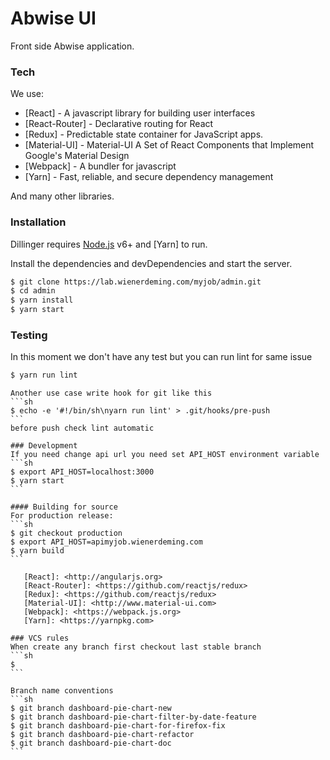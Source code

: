 # Abwise UI


Front side Abwise application.

### Tech

We use:

* [React] - A javascript library for building user interfaces
* [React-Router] - Declarative routing for React
* [Redux] - Predictable state container for JavaScript apps.
* [Material-UI] - Material-UI A Set of React Components that Implement Google's Material Design
* [Webpack] - A bundler for javascript
* [Yarn] - Fast, reliable, and secure dependency management

And many other libraries.

### Installation

Dillinger requires [Node.js](https://nodejs.org/) v6+ and [Yarn] to run.

Install the dependencies and devDependencies and start the server.

```sh
$ git clone https://lab.wienerdeming.com/myjob/admin.git
$ cd admin
$ yarn install
$ yarn start
```

### Testing
In this moment we don't have any test but you can run lint for same issue
```sh 
$ yarn run lint
```
``````````````````
Another use case write hook for git like this
```sh
$ echo -e '#!/bin/sh\nyarn run lint' > .git/hooks/pre-push
```
before push check lint automatic

### Development
If you need change api url you need set API_HOST environment variable
```sh
$ export API_HOST=localhost:3000
$ yarn start
```

#### Building for source
For production release:
```sh
$ git checkout production
$ export API_HOST=apimyjob.wienerdeming.com
$ yarn build
```

   [React]: <http://angularjs.org>
   [React-Router]: <https://github.com/reactjs/redux>
   [Redux]: <https://github.com/reactjs/redux>
   [Material-UI]: <http://www.material-ui.com>
   [Webpack]: <https://webpack.js.org>
   [Yarn]: <https://yarnpkg.com>

### VCS rules
When create any branch first checkout last stable branch
```sh
$
```

Branch name conventions
```sh
$ git branch dashboard-pie-chart-new
$ git branch dashboard-pie-chart-filter-by-date-feature
$ git branch dashboard-pie-chart-for-firefox-fix
$ git branch dashboard-pie-chart-refactor
$ git branch dashboard-pie-chart-doc
```

